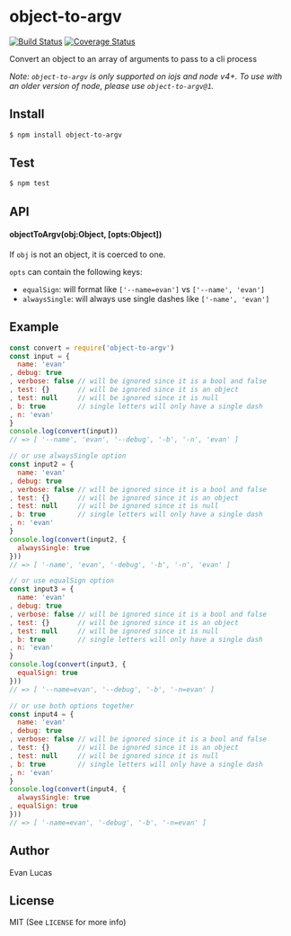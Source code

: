 # object-to-argv

[![Build Status](https://travis-ci.org/evanlucas/object-to-argv.svg)](https://travis-ci.org/evanlucas/object-to-argv)
[![Coverage Status](https://coveralls.io/repos/evanlucas/object-to-argv/badge.svg?branch=master&service=github)](https://coveralls.io/github/evanlucas/object-to-argv?branch=master)

Convert an object to an array of arguments to pass to a cli process

*Note: `object-to-argv` is only supported on iojs and node v4+. To use with
an older version of node, please use `object-to-argv@1`.*

## Install

```bash
$ npm install object-to-argv
```

## Test

```bash
$ npm test
```

## API

#### objectToArgv(obj:Object, [opts:Object])

If `obj` is not an object, it is coerced to one.

`opts` can contain the following keys:

- `equalSign`: will format like `['--name=evan']` vs `['--name', 'evan']`
- `alwaysSingle`: will always use single dashes like `['-name', 'evan']`

## Example

```js
const convert = require('object-to-argv')
const input = {
  name: 'evan'
, debug: true
, verbose: false // will be ignored since it is a bool and false
, test: {}       // will be ignored since it is an object
, test: null     // will be ignored since it is null
, b: true        // single letters will only have a single dash
, n: 'evan'
}
console.log(convert(input))
// => [ '--name', 'evan', '--debug', '-b', '-n', 'evan' ]

// or use alwaysSingle option
const input2 = {
  name: 'evan'
, debug: true
, verbose: false // will be ignored since it is a bool and false
, test: {}       // will be ignored since it is an object
, test: null     // will be ignored since it is null
, b: true        // single letters will only have a single dash
, n: 'evan'
}
console.log(convert(input2, {
  alwaysSingle: true
}))
// => [ '-name', 'evan', '-debug', '-b', '-n', 'evan' ]

// or use equalSign option
const input3 = {
  name: 'evan'
, debug: true
, verbose: false // will be ignored since it is a bool and false
, test: {}       // will be ignored since it is an object
, test: null     // will be ignored since it is null
, b: true        // single letters will only have a single dash
, n: 'evan'
}
console.log(convert(input3, {
  equalSign: true
}))
// => [ '--name=evan', '--debug', '-b', '-n=evan' ]

// or use both options together
const input4 = {
  name: 'evan'
, debug: true
, verbose: false // will be ignored since it is a bool and false
, test: {}       // will be ignored since it is an object
, test: null     // will be ignored since it is null
, b: true        // single letters will only have a single dash
, n: 'evan'
}
console.log(convert(input4, {
  alwaysSingle: true
, equalSign: true
}))
// => [ '-name=evan', '-debug', '-b', '-n=evan' ]
```

## Author

Evan Lucas

## License

MIT (See `LICENSE` for more info)

